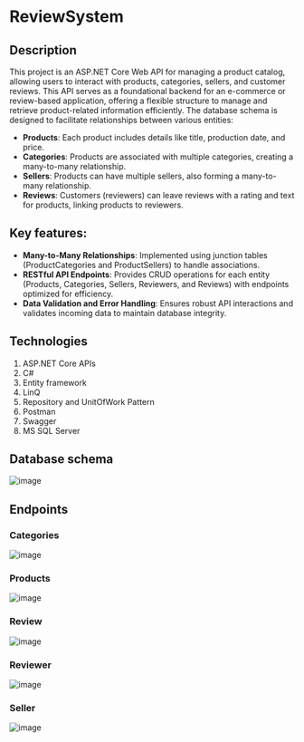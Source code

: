 # ReviewSystem
## Description
This project is an ASP.NET Core Web API for managing a product catalog, allowing users to interact with products, categories, sellers, and customer reviews. This API serves as a foundational backend for an e-commerce or review-based application, offering a flexible structure to manage and retrieve product-related information efficiently. The database schema is designed to facilitate relationships between various entities:
- **Products**: Each product includes details like title, production date, and price.
- **Categories**: Products are associated with multiple categories, creating a many-to-many relationship.
- **Sellers**: Products can have multiple sellers, also forming a many-to-many relationship.
- **Reviews**: Customers (reviewers) can leave reviews with a rating and text for products, linking products to reviewers.
  
## Key features:
- **Many-to-Many Relationships**: Implemented using junction tables (ProductCategories and ProductSellers) to handle associations.
- **RESTful API Endpoints**: Provides CRUD operations for each entity (Products, Categories, Sellers, Reviewers, and Reviews) with endpoints optimized for efficiency.
- **Data Validation and Error Handling**: Ensures robust API interactions and validates incoming data to maintain database integrity.
  

## Technologies
1. ASP.NET Core APIs
2. C#
3. Entity framework
4. LinQ
5. Repository and UnitOfWork Pattern
6. Postman
7. Swagger
8. MS SQL Server

## Database schema
![image](https://github.com/user-attachments/assets/ff51b126-0e4e-40d0-a07d-de6d9a5d8aa3)

## Endpoints
### Categories
![image](https://github.com/user-attachments/assets/4f2900a3-1f90-44ed-afef-0775b3da7466)

### Products
![image](https://github.com/user-attachments/assets/6c5637f0-b563-48d5-ab27-547a20df7a6d)

### Review
![image](https://github.com/user-attachments/assets/cb53e241-1669-4361-bc94-7fb8859d7344)

### Reviewer
![image](https://github.com/user-attachments/assets/87999898-4f94-4fe9-a60c-0a085eafb4f4)

### Seller
![image](https://github.com/user-attachments/assets/5fb33b3a-16a6-4fda-9c83-ca30d216ef5a)




